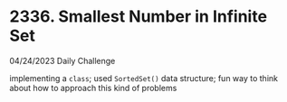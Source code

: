 # 2336. Smallest Number in Infinite Set

04/24/2023 Daily Challenge

implementing a `class`; used `SortedSet()` data structure; fun way to think about how to approach this kind of problems
